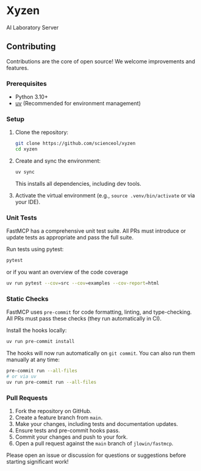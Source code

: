 # Xyzen

AI Laboratory Server

## Contributing

Contributions are the core of open source! We welcome improvements and features.

### Prerequisites

- Python 3.10+
- [uv](https://docs.astral.sh/uv/) (Recommended for environment management)

### Setup

1. Clone the repository:

   ```bash
   git clone https://github.com/scienceol/xyzen
   cd xyzen
   ```

2. Create and sync the environment:

   ```bash
   uv sync
   ```

   This installs all dependencies, including dev tools.

3. Activate the virtual environment (e.g., `source .venv/bin/activate` or via your IDE).

### Unit Tests

FastMCP has a comprehensive unit test suite. All PRs must introduce or update tests as appropriate and pass the full suite.

Run tests using pytest:

```bash
pytest
```

or if you want an overview of the code coverage

```bash
uv run pytest --cov=src --cov=examples --cov-report=html
```

### Static Checks

FastMCP uses `pre-commit` for code formatting, linting, and type-checking. All PRs must pass these checks (they run automatically in CI).

Install the hooks locally:

```bash
uv run pre-commit install
```

The hooks will now run automatically on `git commit`. You can also run them manually at any time:

```bash
pre-commit run --all-files
# or via uv
uv run pre-commit run --all-files
```

### Pull Requests

1. Fork the repository on GitHub.
2. Create a feature branch from `main`.
3. Make your changes, including tests and documentation updates.
4. Ensure tests and pre-commit hooks pass.
5. Commit your changes and push to your fork.
6. Open a pull request against the `main` branch of `jlowin/fastmcp`.

Please open an issue or discussion for questions or suggestions before starting significant work!
